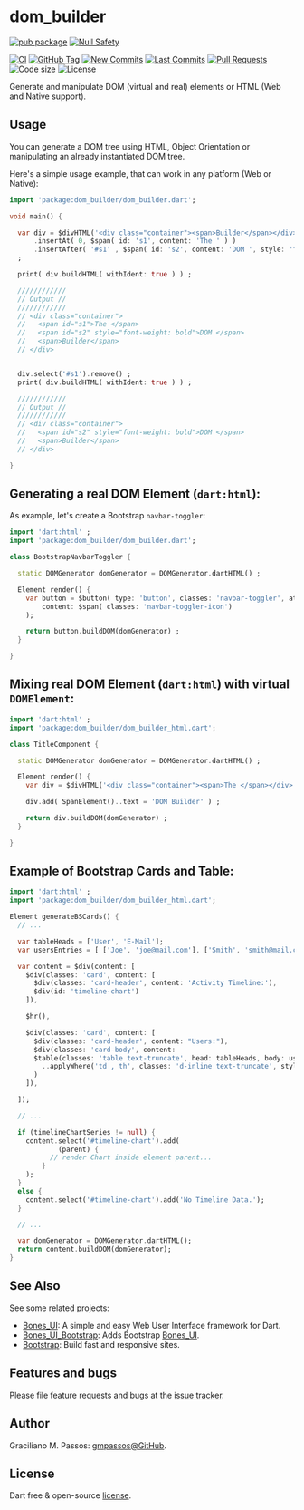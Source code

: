 # dom_builder

[![pub package](https://img.shields.io/pub/v/dom_builder.svg?logo=dart&logoColor=00b9fc)](https://pub.dartlang.org/packages/dom_builder)
[![Null Safety](https://img.shields.io/badge/null-safety-brightgreen)](https://dart.dev/null-safety)

[![CI](https://img.shields.io/github/workflow/status/gmpassos/dom_builder/Dart%20CI/master?logo=github-actions&logoColor=white)](https://github.com/gmpassos/dom_builder/actions)
[![GitHub Tag](https://img.shields.io/github/v/tag/gmpassos/dom_builder?logo=git&logoColor=white)](https://github.com/gmpassos/dom_builder/releases)
[![New Commits](https://img.shields.io/github/commits-since/gmpassos/dom_builder/latest?logo=git&logoColor=white)](https://github.com/gmpassos/dom_builder/network)
[![Last Commits](https://img.shields.io/github/last-commit/gmpassos/dom_builder?logo=git&logoColor=white)](https://github.com/gmpassos/dom_builder/commits/master)
[![Pull Requests](https://img.shields.io/github/issues-pr/gmpassos/dom_builder?logo=github&logoColor=white)](https://github.com/gmpassos/dom_builder/pulls)
[![Code size](https://img.shields.io/github/languages/code-size/gmpassos/dom_builder?logo=github&logoColor=white)](https://github.com/gmpassos/dom_builder)
[![License](https://img.shields.io/github/license/gmpassos/dom_builder?logo=open-source-initiative&logoColor=green)](https://github.com/gmpassos/dom_builder/blob/master/LICENSE)

Generate and manipulate DOM (virtual and real) elements or HTML (Web and Native support).

## Usage

You can generate a DOM tree using HTML, Object Orientation or manipulating an already instantiated DOM tree.

Here's a simple usage example, that can work in any platform (Web or Native):

```dart
import 'package:dom_builder/dom_builder.dart';

void main() {

  var div = $divHTML('<div class="container"><span>Builder</span></div>')
      .insertAt( 0, $span( id: 's1', content: 'The ' ) )
      .insertAfter( '#s1' , $span( id: 's2', content: 'DOM ', style: 'font-weight: bold' ) )
  ;

  print( div.buildHTML( withIdent: true ) ) ;

  ////////////
  // Output //
  ////////////
  // <div class="container">
  //   <span id="s1">The </span>
  //   <span id="s2" style="font-weight: bold">DOM </span>
  //   <span>Builder</span>
  // </div>


  div.select('#s1').remove() ;
  print( div.buildHTML( withIdent: true ) ) ;

  ////////////
  // Output //
  ////////////
  // <div class="container">
  //   <span id="s2" style="font-weight: bold">DOM </span>
  //   <span>Builder</span>
  // </div>

}

```

## Generating a real DOM Element (`dart:html`):

As example, let's create a Bootstrap `navbar-toggler`:

```dart
import 'dart:html' ;
import 'package:dom_builder/dom_builder.dart';

class BootstrapNavbarToggler {

  static DOMGenerator domGenerator = DOMGenerator.dartHTML() ;

  Element render() {
    var button = $button( type: 'button', classes: 'navbar-toggler', attributes: {'data-toggle': "collapse", 'data-target': "#navbarCollapse", 'aria-controls': "navbarCollapse", 'aria-expanded':"false", 'aria-label':"Toggle navigation"} ,
        content: $span( classes: 'navbar-toggler-icon')
    );

    return button.buildDOM(domGenerator) ;
  }

}

```

## Mixing real DOM Element (`dart:html`) with virtual `DOMElement`:

```dart
import 'dart:html' ;
import 'package:dom_builder/dom_builder_html.dart';

class TitleComponent {

  static DOMGenerator domGenerator = DOMGenerator.dartHTML() ;

  Element render() {
    var div = $divHTML('<div class="container"><span>The </span></div>') ;

    div.add( SpanElement()..text = 'DOM Builder' ) ;

    return div.buildDOM(domGenerator) ;
  }

}

```

## Example of Bootstrap Cards and Table:

```dart
import 'dart:html' ;
import 'package:dom_builder/dom_builder_html.dart';

Element generateBSCards() {
  // ...

  var tableHeads = ['User', 'E-Mail'];
  var usersEntries = [ ['Joe', 'joe@mail.com'], ['Smith', 'smith@mail.com']];

  var content = $div(content: [
    $div(classes: 'card', content: [
      $div(classes: 'card-header', content: 'Activity Timeline:'),
      $div(id: 'timeline-chart')
    ]),

    $hr(),

    $div(classes: 'card', content: [
      $div(classes: 'card-header', content: "Users:"),
      $div(classes: 'card-body', content:
      $table(classes: 'table text-truncate', head: tableHeads, body: usersEntries)
        ..applyWhere('td , th', classes: 'd-inline text-truncate', style: 'max-width: 50vw')
      )
    ]),

  ]);

  // ...

  if (timelineChartSeries != null) {
    content.select('#timeline-chart').add(
            (parent) {
          // render Chart inside element parent...
        }
    );
  }
  else {
    content.select('#timeline-chart').add('No Timeline Data.');
  }

  // ...

  var domGenerator = DOMGenerator.dartHTML();
  return content.buildDOM(domGenerator);
}
```

## See Also

See some related projects:

- [Bones_UI][bones_ui]: A simple and easy Web User Interface framework for Dart.
- [Bones_UI_Bootstrap][bones_ui_bootstrap]: Adds Bootstrap [Bones_UI][bones_ui].
- [Bootstrap][bootstrap]: Build fast and responsive sites. 

[bones_ui]: https://github.com/Colossus-Services/bones_ui
[bones_ui_bootstrap]: https://github.com/Colossus-Services/bones_ui_bootstrap
[bootstrap]: https://getbootstrap.com/

## Features and bugs

Please file feature requests and bugs at the [issue tracker][tracker].

[tracker]: https://github.com/gmpassos/dom_builder/issues

## Author

Graciliano M. Passos: [gmpassos@GitHub][github].

[github]: https://github.com/gmpassos

## License

Dart free & open-source [license](https://github.com/dart-lang/stagehand/blob/master/LICENSE).
